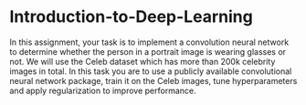 # Introduction-to-Deep-Learning
In this assignment, your task is to implement a convolution neural network to determine whether the person in a portrait image is wearing glasses or not. We will use the Celeb dataset which has more than 200k celebrity images in total. In this task you are to use a publicly available convolutional neural network package, train it on the Celeb images, tune hyperparameters and apply regularization to improve performance.
